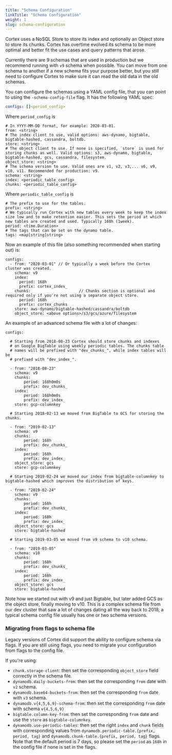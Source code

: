 ```yaml
---
title: "Schema Configuration"
linkTitle: "Schema Configuration"
weight: 1
slug: schema-configuration
---
```


Cortex uses a NoSQL Store to store its index and optionally an Object store to store its chunks. Cortex has overtime evolved its schema to be more optimal and better fit the use cases and query patterns that arose. 

Currently there are 9 schemas that are used in production but we recommend running with `v9` schema when possible. You can move from one schema to another if a new schema fits your purpose better, but you still need to configure Cortex to make sure it can read the old data in the old schemas.

You can configure the schemas using a YAML config file, that you can point to using the `-schema-config-file` flag. It has the following YAML spec:

```yaml
configs: []<period_config>
```

Where `period_config` is
```
# In YYYY-MM-DD format, for example: 2020-03-01.
from: <string>  
# The index client to use, valid options: aws-dynamo, bigtable, bigtable-hashed, cassandra, boltdb.
store: <string>
# The object client to use. If none is specified, `store` is used for storing chunks as well. Valid options: s3, aws-dynamo, bigtable, bigtable-hashed, gcs, cassandra, filesystem.
object_store: <string> 
# The schema version to use. Valid ones are v1, v2, v3,... v6, v9, v10, v11. Recommended for production: v9.
schema: <string>
index: <periodic_table_config>
chunks: <periodic_table_config>
```

Where `periodic_table_config` is
```
# The prefix to use for the tables.
prefix: <string>
# We typically run Cortex with new tables every week to keep the index size low and to make retention easier. This sets the period at which new tables are created and used. Typically 168h (1week).
period: <time.Duration>
# The tags that can be set on the dynamo table.
tags: <map[string]string>
```

Now an example of this file (also something recommended when starting out) is:
```
configs:
  - from: "2020-03-01" // Or typically a week before the Cortex cluster was created.
    schema: v9
    index:
      period: 168h
      prefix: cortex_index_
    chunks:                     // Chunks section is optional and required only if you're not using a separate object store.
      period: 168h
      prefix: cortex_chunks  
    store: aws-dynamo/bigtable-hashed/cassandra/boltdb
    object_store: <above options>/s3/gcs/azure/filesystem
```

An example of an advanced schema file with a lot of changes:
```
configs:

  # Starting from 2018-08-23 Cortex should store chunks and indexes
  # on Google BigTable using weekly periodic tables. The chunks table
  # names will be prefixed with "dev_chunks_", while index tables will be
  # prefixed with "dev_index_".

  - from: "2018-08-23"
    schema: v9
    chunks:
        period: 168h0m0s
        prefix: dev_chunks_
    index:
        period: 168h0m0s
        prefix: dev_index_
    store: gcp-columnkey

  # Starting 2018-02-13 we moved from BigTable to GCS for storing the chunks.

  - from: "2019-02-13"
    schema: v9
    chunks:
        period: 168h
        prefix: dev_chunks_
    index:
        period: 168h
        prefix: dev_index_
    object_store: gcs
    store: gcp-columnkey

  # Starting 2019-02-24 we moved our index from bigtable-columnkey to bigtable-hashed which improves the distribution of keys.

  - from: "2019-02-24"
    schema: v9
    chunks:
        period: 168h
        prefix: dev_chunks_
    index:
        period: 168h
        prefix: dev_index_
    object_store: gcs
    store: bigtable-hashed

  # Starting 2019-03-05 we moved from v9 schema to v10 schema. 

  - from: "2019-03-05"
    schema: v10
    chunks:
        period: 168h
        prefix: dev_chunks_
    index:
        period: 168h
        prefix: dev_index_
    object_store: gcs
    store: bigtable-hashed
```

Note how we started out with v9 and just Bigtable, but later added GCS as the object store, finally moving to v10. This is a complex schema file from our dev cluster that saw a lot of changes dating all the way back to 2018, a typical schema config file usually has one or two schema versions.

### Migrating from flags to schema file

Legacy versions of Cortex did support the ability to configure schema via flags. If you are still using flags, you need to migrate your configuration from flags to the config file.

If you're using:

* `chunk.storage-client`: then set the corresponding `object_store` field correctly in the schema file.
* `dynamodb.daily-buckets-from`: then set the corresponding `from` date with `v2` schema.
* `dynamodb.base64-buckets-from`: then set the corresponding `from` date with `v3` schema.
* `dynamodb.v{4,5,6,9}-schema-from`: then set the corresponding `from` date with schema `v{4,5,6,9}`
* `bigtable.column-key-from`: then set the corresponding `from` date and use the `store` as `bigtable-columnkey`.
* `dynamodb.use-periodic-tables`: then set the right `index` and `chunk` fields with corresponding values from `dynamodb.periodic-table.{prefix, period, tag}` and `dynamodb.chunk-table.{prefix, period, tag}` flags. Note that the default period is 7 days, so please set the `period` as `168h` in the config file if none is set in the flags.
